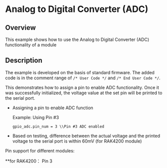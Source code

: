 # Analog to Digital Converter (ADC)

## Overview

This example shows how to use the Analog to Digital Converter (ADC) functionality of a module



## Description

The example is developed on the basis of standard firmware. The added code is in the comment range of `/* User Code */` and `/* End User Code */`. 

This demonstrates how to assign a pin to enable ADC functionality. Once it was successfully initialized, the voltage value at the set pin will be printed to the serial port.

* Assigning a pin to enable ADC function  
  
  Example: Using Pin #3

    `gpio_adc.pin_num = 3 \\Pin #3 ADC enabled`

* Based on testing, difference between the actual voltage and the printed voltage to the serial port is within 60mV (for RAK4200 module)

Pin support for different modules:

**for RAK4200： Pin 3

